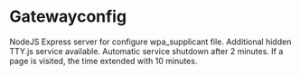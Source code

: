 # Gatewayconfig
NodeJS Express server for configure wpa_supplicant file. Additional hidden TTY.js service available.
Automatic service shutdown after 2 minutes. If a page is visited, the time extended with 10 minutes.
